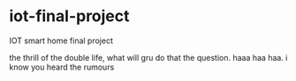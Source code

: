 # iot-final-project
IOT smart home final project

the thrill of the double life, what will gru do that the question. haaa haa haa. i know you heard the rumours
